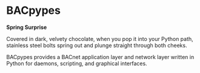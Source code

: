 # BACpypes

**Spring Surprise**

Covered in dark, velvety chocolate, when you pop it into your Python path, stainless steel bolts spring out and plunge straight through both cheeks.

BACpypes provides a BACnet application layer and network layer written in Python for daemons, scripting, and graphical interfaces.
